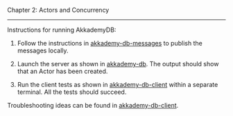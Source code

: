 Chapter 2:  Actors and Concurrency

***

Instructions for running AkkademyDB:

1) Follow the instructions in [akkademy-db-messages](akkademy-db-messages/README.md) to
publish the messages locally.

2) Launch the server as shown in [akkademy-db](akkademy-db/README.md).  The output 
should show that an Actor has been created.

3) Run the client tests as shown in [akkademy-db-client](akkademy-db-client/README.md)
within a separate terminal.  All the tests should succeed.

Troubleshooting ideas can be found in [akkademy-db-client](akkademy-db-client/README.md).  
